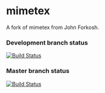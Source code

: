 # mimetex
A fork of mimetex from John Forkosh.

### Development branch status
[![Build Status](https://travis-ci.org/icaoberg/mimetex.svg?branch=dev)](https://travis-ci.org/icaoberg/mimetex)

### Master branch status
[![Build Status](https://travis-ci.org/icaoberg/mimetex.svg?branch=master)](https://travis-ci.org/icaoberg/mimetex)
